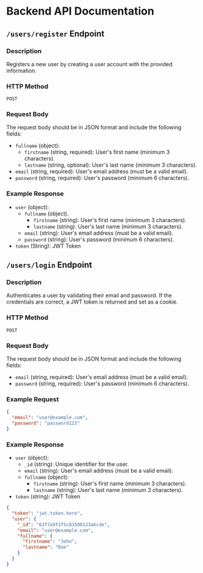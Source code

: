 # Backend API Documentation

## `/users/register` Endpoint

### Description

Registers a new user by creating a user account with the provided information.

### HTTP Method

`POST`

### Request Body

The request body should be in JSON format and include the following fields:

- `fullname` (object):
  - `firstname` (string, required): User's first name (minimum 3 characters).
  - `lastname` (string, optional): User's last name (minimum 3 characters).
- `email` (string, required): User's email address (must be a valid email).
- `password` (string, required): User's password (minimum 6 characters).

### Example Response

- `user` (object):
  - `fullname` (object).
    - `firstname` (string): User's first name (minimum 3 characters).
    - `lastname` (string): User's last name (minimum 3 characters).   
  - `email` (string): User's email address (must be a valid email).
  - `password` (string): User's password (minimum 6 characters).
- `token` (String): JWT Token


## `/users/login` Endpoint

### Description

Authenticates a user by validating their email and password. If the credentials are correct, a JWT token is returned and set as a cookie.

### HTTP Method

`POST`

### Request Body

The request body should be in JSON format and include the following fields:

- `email` (string, required): User's email address (must be a valid email).
- `password` (string, required): User's password (minimum 6 characters).

### Example Request

```json
{
  "email": "user@example.com",
  "password": "password123"
}
```
### Example Response

- `user` (object):  
  - `_id` (string): Unique identifier for the user.  
  - `email` (string): User's email address (must be a valid email).  
  - `fullname` (object):  
    - `firstname` (string): User's first name (minimum 3 characters).  
    - `lastname` (string): User's last name (minimum 3 characters).  
- `token` (string): JWT Token


```json
{
  "token": "jwt.token.here",
  "user": {
    "_id": "63f7a9f3f5c83500123abcde",
    "email": "user@example.com",
    "fullname": {
      "firstname": "John",
      "lastname": "Doe"
    }
  }
}
```

